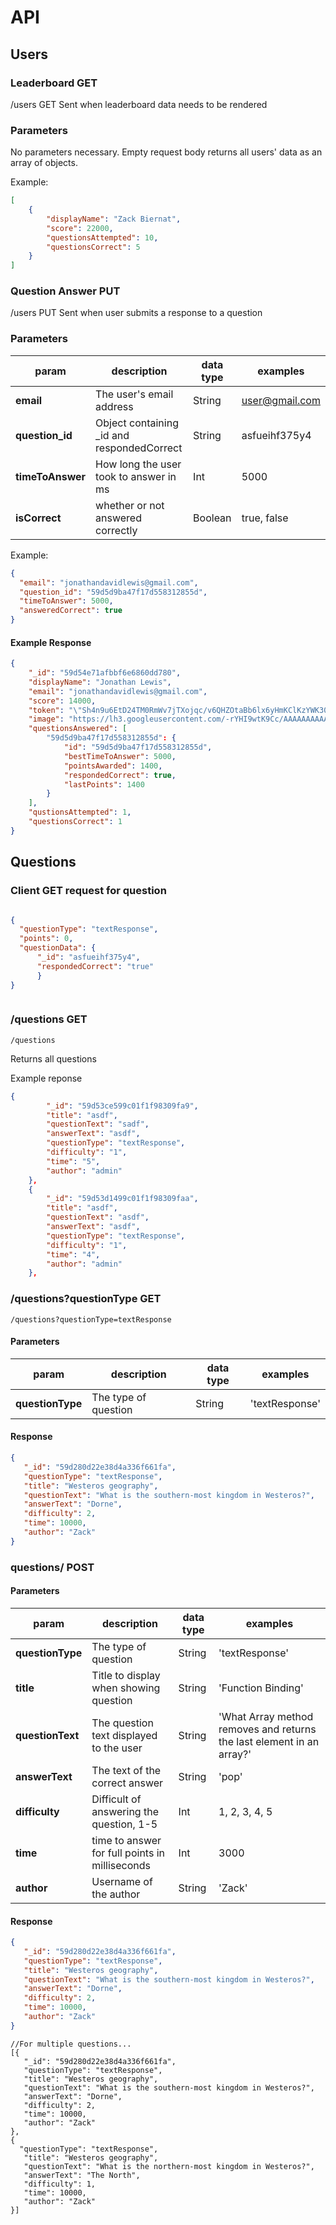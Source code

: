 # API

## Users

### Leaderboard GET

/users GET
Sent when leaderboard data needs to be rendered

### Parameters

No parameters necessary. Empty request body returns all users' data as an array of objects.

Example:
```JSON
[
    {
        "displayName": "Zack Biernat",
        "score": 22000,
        "questionsAttempted": 10,
        "questionsCorrect": 5
    }
]
```

### Question Answer PUT

/users PUT
Sent when user submits a response to a question

### Parameters

| param |   description   | data type | examples |
|------------|-----------|------------|-----------|
| __email__ |  The user's email address | String | user@gmail.com |
| __question_id__  |  Object containing _id and respondedCorrect   | String | asfueihf375y4 |
| __timeToAnswer__  |  How long the user took to answer in ms  |  Int  | 5000 |
| __isCorrect__  |  whether or not answered correctly  |  Boolean  | true, false |


Example:
```JSON
{
  "email": "jonathandavidlewis@gmail.com",
  "question_id": "59d5d9ba47f17d558312855d",
  "timeToAnswer": 5000,
  "answeredCorrect": true
}

```
#### Example Response

```JSON
{
    "_id": "59d54e71afbbf6e6860dd780",
    "displayName": "Jonathan Lewis",
    "email": "jonathandavidlewis@gmail.com",
    "score": 14000,
    "token": "\"Sh4n9u6EtD24TM0RmWv7jTXojqc/v6QHZOtaBb6lx6yHmKClKzYWK30\"",
    "image": "https://lh3.googleusercontent.com/-rYHI9wtK9Cc/AAAAAAAAAAI/AAAAAAAAFcs/HL8ghRxkbSk/photo.jpg?sz=50",
    "questionsAnswered": [
        "59d5d9ba47f17d558312855d": {
            "id": "59d5d9ba47f17d558312855d",
            "bestTimeToAnswer": 5000,
            "pointsAwarded": 1400,
            "respondedCorrect": true,
            "lastPoints": 1400
        }
    ],
    "qustionsAttempted": 1,
    "questionsCorrect": 1
}
```



## Questions

### Client GET request for question
```JSON

{
  "questionType": "textResponse",
  "points": 0,
  "questionData": {
      "_id": "asfueihf375y4",
      "respondedCorrect": "true"
      }
}



```

### /questions GET

`/questions`

Returns all questions

Example reponse
```json
{
        "_id": "59d53ce599c01f1f98309fa9",
        "title": "asdf",
        "questionText": "sadf",
        "answerText": "asdf",
        "questionType": "textResponse",
        "difficulty": "1",
        "time": "5",
        "author": "admin"
    },
    {
        "_id": "59d53d1499c01f1f98309faa",
        "title": "asdf",
        "questionText": "asdf",
        "answerText": "asdf",
        "questionType": "textResponse",
        "difficulty": "1",
        "time": "4",
        "author": "admin"
    },
```


### /questions?questionType GET

`/questions?questionType=textResponse`

#### Parameters

| param |   description   | data type | examples |
|------------|-----------|----------|-------------|
| __questionType__ |  The type of question | String | 'textResponse' |

#### Response
```JSON
{
   "_id": "59d280d22e38d4a336f661fa",
   "questionType": "textResponse",
   "title": "Westeros geography",
   "questionText": "What is the southern-most kingdom in Westeros?",
   "answerText": "Dorne",
   "difficulty": 2,
   "time": 10000,
   "author": "Zack"
}

```

### questions/ POST

#### Parameters

| param |   description   | data type | examples |
|------------|-----------|------------|-----------|
| __questionType__ |  The type of question | String |'textResponse' |
| __title__ |  Title to display when showing question | String | 'Function Binding' |
| __questionText__ |  The question text displayed to the user | String | 'What Array method removes and returns the last element in an array?' |
| __answerText__ |  The text of the correct answer | String | 'pop' |
| __difficulty__ |  Difficult of answering the question, 1-5 |Int | 1, 2, 3, 4, 5 |
| __time__ |  time to answer for full points in milliseconds | Int | 3000 |
| __author__ |  Username of the author | String | 'Zack' |

#### Response
```JSON
{
   "_id": "59d280d22e38d4a336f661fa",
   "questionType": "textResponse",
   "title": "Westeros geography",
   "questionText": "What is the southern-most kingdom in Westeros?",
   "answerText": "Dorne",
   "difficulty": 2,
   "time": 10000,
   "author": "Zack"
}

```

```JSO
//For multiple questions...
[{
   "_id": "59d280d22e38d4a336f661fa",
   "questionType": "textResponse",
   "title": "Westeros geography",
   "questionText": "What is the southern-most kingdom in Westeros?",
   "answerText": "Dorne",
   "difficulty": 2,
   "time": 10000,
   "author": "Zack"
},
{
  "questionType": "textResponse",
   "title": "Westeros geography",
   "questionText": "What is the northern-most kingdom in Westeros?",
   "answerText": "The North",
   "difficulty": 1,
   "time": 10000,
   "author": "Zack"
}]
```

